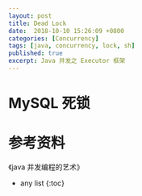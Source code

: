 ```yaml
---
layout: post
title: Dead Lock
date:  2018-10-10 15:26:09 +0800
categories: [Concurrency]
tags: [java, concurrency, lock, sh]
published: true
excerpt: Java 并发之 Executor 框架
---
```


# 

# MySQL 死锁

# 参考资料

《java 并发编程的艺术》


* any list
{:toc}